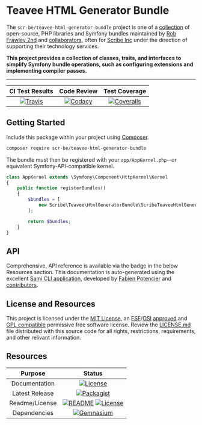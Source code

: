 # Teavee HTML Generator Bundle

The `scr-be/teavee-html-generator-bundle` project is one of a [collection](https://src.run) of open-source,
PHP libraries and Symfony bundles maintained by [Rob Frawley 2nd](https://scr.be/rmf) and 
[collaborators](https://github.com/scr-be/teavee-html-generator-bundle/graphs/contributors), often for
[Scribe Inc](https://scr.be/) under the direction of supporting their technology services.

**This project provides a collection of classes, traits, and interfaces to simplify Symfony bundle operations, such as 
configuring extensions and implementing compiler passes.**

---

| CI Test Results | Code Review     | Test Coverage   |
|:---------------:|:---------------:|:---------------:|
| [![Travis](https://scr.be/teavee-html-generator-bundle/travis_shield)](https://scr.be/teavee-html-generator-bundle/travis) | [![Codacy](https://scr.be/teavee-html-generator-bundle/codacy_shield)](https://scr.be/teavee-html-generator-bundle/codacy) | [![Coveralls](https://scr.be/teavee-html-generator-bundle/coveralls_shield)](https://scr.be/teavee-html-generator-bundle/coveralls) |

## Getting Started

Include this package within your project using [Composer](https://getcomposer.com).

```bash
composer require scr-be/teavee-html-generator-bundle
```

The bundle must then be registered with your `app/AppKernel.php`--or equivalent Symfony-API-compatible kernel.

```php
class AppKernel extends \Symfony\Component\HttpKernel\Kernel
{
    public function registerBundles()
    {
        $bundles = [
            new Scribe\Teavee\HtmlGeneratorBundle\ScribeTeaveeHtmlGeneratorBundle(),
        ];

        return $bundles;
    }
}
```

## API

Comprehensive, API reference is available via the badge in the below Resources section. This documentation is auto-generated using the excellent [Sami CLI application](https://github.com/FriendsOfPHP/Sami), developed by [Fabien Potencier](https://github.com/fabpot) and [contributors](https://github.com/FriendsOfPHP/Sami/graphs/contributors).

## License and Resources

This project is licensed under the 
[MIT License](https://github.com/scr-be/teavee-html-generator-bundle/blob/master/LICENSE.md), an 
[FSF](https://en.wikipedia.org/wiki/Free_Software_Foundation)/[OSI](https://en.wikipedia.org/wiki/Open_Source_Initiative) 
[approved](https://en.wikipedia.org/wiki/Comparison_of_free_and_open-source_software_licenses#Approvals) and 
[GPL compatible](https://en.wikipedia.org/wiki/GNU_General_Public_License#Compatibility_and_multi-licensing) permissive 
free software license. 
Review the [LICENSE.md](https://github.com/scr-be/teavee-html-generator-bundle/blob/master/LICENSE.md) file distributed 
with this source code for all rights, restrictions, requirements, and other relivant information.

## Resources

| Purpose | Status |
|:-------:|:------:|
| Documentation | [![License](https://scr.be/teavee-html-generator-bundle/api_shield)](https://scr.be/teavee-html-generator-bundle/api) |
| Latest Release | [![Packagist](https://scr.be/teavee-html-generator-bundle/packagist_shield)](https://scr.be/teavee-html-generator-bundle/packagist) |
| Readme/License | [![README](https://scr.be/teavee-html-generator-bundle/readme_shield)](https://scr.be/teavee-html-generator-bundle/readme) [![License](https://scr.be/teavee-html-generator-bundle/license_shield)](https://scr.be/teavee-html-generator-bundle/license) |
| Dependencies | [![Gemnasium](https://scr.be/teavee-html-generator-bundle/gemnasium_shield)](https://scr.be/teavee-html-generator-bundle/gemnasium)